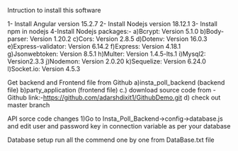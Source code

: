 Intruction to install this software

1- Install Angular version 15.2.7
2- Install Nodejs version 18.12.1
3- Install npm in nodejs
4-Install Nodejs packages:-
a)Bcrypt: Version 5.1.0
b)Body-parser: Version 1.20.2
c)Cors: Version 2.8.5
d)Dotenv: Version 16.0.3
e)Express-validator: Version 6.14.2
f)Express: Version 4.18.1
g)Jsonwebtoken: Version 8.5.1
h)Multer: Version 1.4.5-lts.1
i)Mysql2: Version2.3.3
j)Nodemon: Version 2.0.20
k)Sequelize: Version 6.24.0
l)Socket.io: Version 4.5.3

Get backend and Frontend file from Github
a)insta_poll_backend (backend file)
b)party_application (frontend file)
c.) download source code from - Github link:-https://github.com/adarshdixit1/GithubDemo.git
d) check out master branch

API sorce code changes
1)Go to Insta_Poll_Backend->config->database.js and edit user and password key in connection variable as per your database


Database setup
run all the commend one by one from DataBase.txt file


